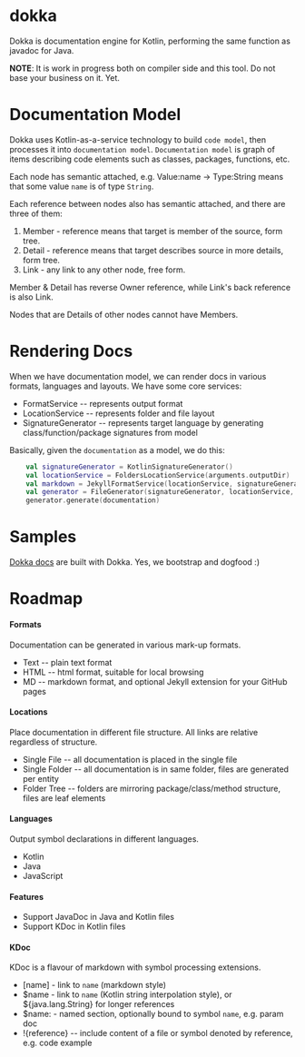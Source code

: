 dokka
=====

Dokka is documentation engine for Kotlin, performing the same function as javadoc for Java.

**NOTE**: It is work in progress both on compiler side and this tool. Do not base your business on it. Yet.  

Documentation Model
=====

Dokka uses Kotlin-as-a-service technology to build `code model`, then processes it into `documentation model`.
`Documentation model` is graph of items describing code elements such as classes, packages, functions, etc.

Each node has semantic attached, e.g. Value:name -> Type:String means that some value `name` is of type `String`.

Each reference between nodes also has semantic attached, and there are three of them:

1. Member - reference means that target is member of the source, form tree.
2. Detail - reference means that target describes source in more details, form tree.
3. Link - any link to any other node, free form.

Member & Detail has reverse Owner reference, while Link's back reference is also Link. 

Nodes that are Details of other nodes cannot have Members. 

Rendering Docs
====
When we have documentation model, we can render docs in various formats, languages and layouts. We have some core services:

* FormatService -- represents output format
* LocationService -- represents folder and file layout 
* SignatureGenerator -- represents target language by generating class/function/package signatures from model

Basically, given the `documentation` as a model, we do this:

```kotlin
    val signatureGenerator = KotlinSignatureGenerator() 
    val locationService = FoldersLocationService(arguments.outputDir)
    val markdown = JekyllFormatService(locationService, signatureGenerator)
    val generator = FileGenerator(signatureGenerator, locationService, markdown)
    generator.generate(documentation) 
```

Samples
====
[Dokka docs](http://orangy.github.io/dokka/doc/dokka/index.html) are built with Dokka. Yes, we bootstrap and dogfood :)

Roadmap
=====

#### Formats

Documentation can be generated in various mark-up formats.

* Text -- plain text format
* HTML -- html format, suitable for local browsing
* MD   -- markdown format, and optional Jekyll extension for your GitHub pages

#### Locations

Place documentation in different file structure. All links are relative regardless of structure.

* Single File   -- all documentation is placed in the single file
* Single Folder -- all documentation is in same folder, files are generated per entity
* Folder Tree   -- folders are mirroring package/class/method structure, files are leaf elements
  
#### Languages

Output symbol declarations in different languages.

* Kotlin
* Java  
* JavaScript

#### Features

* Support JavaDoc in Java and Kotlin files
* Support KDoc in Kotlin files

#### KDoc

KDoc is a flavour of markdown with symbol processing extensions.

* \[name\] - link to `name` (markdown style)
* $name - link to `name` (Kotlin string interpolation style), or ${java.lang.String} for longer references
* $name: - named section, optionally bound to symbol `name`, e.g. param doc
* !{reference} -- include content of a file or symbol denoted by reference, e.g. code example 
